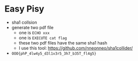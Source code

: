 # Easy Pisy

- sha1 collsion
- generate two pdf file
    - one is `ECHO xxx`
    - one is `EXECUTE cat flag`
    - these two pdf files have the same sha1 hash
    - I use this tool: https://github.com/nneonneo/sha1collider/
- `OOO{phP_4lw4y5_d3l1v3r5_3h7_b35T_fl4g5}`
